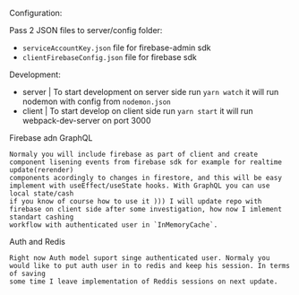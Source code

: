 
Configuration:

Pass 2 JSON files to server/config folder:
  - `serviceAccountKey.json` file for firebase-admin sdk
  - `clientFirebaseConfig.json` file for firebase sdk

Development:
  - server | To start development on server side run `yarn watch` it will run nodemon with config from `nodemon.json`
  - client | To start develop on client side run `yarn start` it will run webpack-dev-server on port 3000
  
Firebase adn GraphQL

    Normaly you will include firebase as part of client and create component lisening events from firebase sdk for example for realtime update(rerender)
    components acordingly to changes in firestore, and this will be easy implement with useEffect/useState hooks. With GraphQL you can use local state/cash
    if you know of course how to use it ))) I will update repo with firebase on client side after some investigation, how now I imlement standart cashing 
    workflow with authenticated user in `InMemoryCache`. 
    
Auth and Redis

    Right now Auth model suport singe authenticated user. Normaly you would like to put auth user in to redis and keep his session. In terms of saving 
    some time I leave implementation of Reddis sessions on next update.
    
         